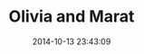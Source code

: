--- 
layout: entry
category: notebook
excerpt:
title: Olivia and Marat
location: Rome, Italy
date_taken: November 2011
camera: Ricoh GR Digital III
lens: Ricoh GR Lens 28mm-e f/1.9
date: 2014-10-13 23:43:09
tags: [20 to 30 years, bar, boy, bw, expression, girl, hair, lips, marat, olivia, posters, sent, wine]
image: GRS-20111125-001213
---